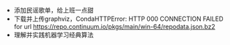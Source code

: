 -  添加民谣歌单，给上班一点甜
-  下载并上传graphviz，CondaHTTPError: HTTP 000 CONNECTION FAILED for url <https://repo.continuum.io/pkgs/main/win-64/repodata.json.bz2>
-  理解并实践机器学习经典算法
